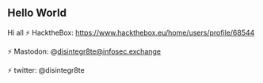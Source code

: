 ## Hello World

Hi all
⚡ HacktheBox: https://www.hackthebox.eu/home/users/profile/68544  

⚡ Mastodon: @disintegr8te@infosec.exchange  

⚡ twitter: @disintegr8te  
